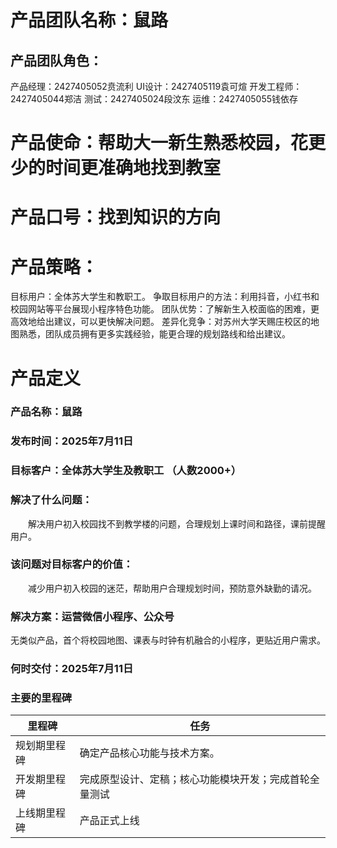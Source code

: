 # 产品团队名称：鼠路
## 产品团队角色：
产品经理：2427405052贲流利
UI设计：2427405119袁可煊
开发工程师：2427405044郑洁
测试：2427405024段汶东
运维：2427405055钱依存


# 产品使命：帮助大一新生熟悉校园，花更少的时间更准确地找到教室
# 产品口号：找到知识的方向
# 产品策略：
目标用户：全体苏大学生和教职工。
争取目标用户的方法：利用抖音，小红书和校园网站等平台展现小程序特色功能。
团队优势：了解新生入校面临的困难，更高效地给出建议，可以更快解决问题。
差异化竞争：对苏州大学天赐庄校区的地图熟悉，团队成员拥有更多实践经验，能更合理的规划路线和给出建议。


# 产品定义
### 产品名称：鼠路
### 发布时间：2025年7月11日
### 目标客户：全体苏大学生及教职工 （人数2000+）
### 解决了什么问题：
&emsp;&emsp;解决用户初入校园找不到教学楼的问题，合理规划上课时间和路径，课前提醒用户。
### 该问题对目标客户的价值：
  &emsp;&emsp;减少用户初入校园的迷茫，帮助用户合理规划时间，预防意外缺勤的请况。
### 解决方案：运营微信小程序、公众号
无类似产品，首个将校园地图、课表与时钟有机融合的小程序，更贴近用户需求。
### 何时交付：2025年7月11日
### 主要的里程碑
里程碑|任务
---|---
规划期里程碑|确定产品核心功能与技术方案。
开发期里程碑|完成原型设计、定稿；核心功能模块开发；完成首轮全量测试
上线期里程碑|产品正式上线
